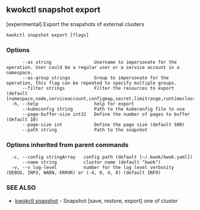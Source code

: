 ## kwokctl snapshot export

[experimental] Export the snapshots of external clusters

```
kwokctl snapshot export [flags]
```

### Options

```
      --as string                Username to impersonate for the operation. User could be a regular user or a service account in a namespace.
      --as-group strings         Group to impersonate for the operation, this flag can be repeated to specify multiple groups.
      --filter strings           Filter the resources to export (default [namespace,node,serviceaccount,configmap,secret,limitrange,runtimeclass.node.k8s.io,priorityclass.scheduling.k8s.io,clusterrolebindings.rbac.authorization.k8s.io,clusterroles.rbac.authorization.k8s.io,rolebindings.rbac.authorization.k8s.io,roles.rbac.authorization.k8s.io,daemonset.apps,deployment.apps,replicaset.apps,statefulset.apps,cronjob.batch,job.batch,persistentvolumeclaim,persistentvolume,pod,service,endpoints])
  -h, --help                     help for export
      --kubeconfig string        Path to the kubeconfig file to use
      --page-buffer-size int32   Define the number of pages to buffer (default 10)
      --page-size int            Define the page size (default 500)
      --path string              Path to the snapshot
```

### Options inherited from parent commands

```
  -c, --config stringArray   config path (default [~/.kwok/kwok.yaml])
      --name string          cluster name (default "kwok")
  -v, --v log-level          number for the log level verbosity (DEBUG, INFO, WARN, ERROR) or (-4, 0, 4, 8) (default INFO)
```

### SEE ALSO

* [kwokctl snapshot](kwokctl_snapshot.md)	 - Snapshot [save, restore, export] one of cluster

